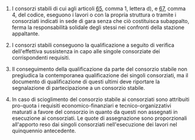 1. I consorzi stabili di cui agli articoli [65](/articolo-65/1), comma 1, lettera d), e [67](/articolo-67/2), comma 4, del codice, eseguono i lavori o con la propria struttura o tramite i consorziati indicati in sede di gara senza che ciò costituisca subappalto, ferma la responsabilità solidale degli stessi nei confronti della stazione appaltante.

2. I consorzi stabili conseguono la qualificazione a seguito di verifica dell'effettiva sussistenza in capo alle singole consorziate dei corrispondenti requisiti.

3. Il conseguimento della qualificazione da parte del consorzio stabile non pregiudica la contemporanea qualificazione dei singoli consorziati, ma il documento di qualificazione di questi ultimi deve riportare la segnalazione di partecipazione a un consorzio stabile.

4. In caso di scioglimento del consorzio stabile ai consorziati sono attribuiti pro-quota i requisiti economico-finanziari e tecnico-organizzativi maturati a favore del consorzio in quanto da questi non assegnati in esecuzione ai consorziati. Le quote di assegnazione sono proporzionali all'apporto reso dai singoli consorziati nell'esecuzione dei lavori nel quinquennio antecedente.
